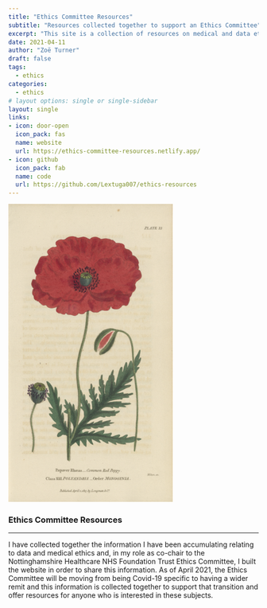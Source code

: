 ```yaml
---
title: "Ethics Committee Resources"
subtitle: "Resources collected together to support an Ethics Committee"
excerpt: "This site is a collection of resources on medical and data ethics resources, primarily to support the Nottinghamshire Healthcare NHS Foundation Trust Ethics Committee, but is available to anyone who is interested."
date: 2021-04-11
author: "Zoë Turner"
draft: false
tags:
  - ethics
categories:
  - ethics
# layout options: single or single-sidebar
layout: single
links:
- icon: door-open
  icon_pack: fas
  name: website
  url: https://ethics-committee-resources.netlify.app/
- icon: github
  icon_pack: fab
  name: code
  url: https://github.com/Lextuga007/ethics-resources
---
```


![Ethics Resources](poppy-botany.png)

### Ethics Committee Resources
---

I have collected together the information I have been accumulating relating to data and medical ethics and, in my role as co-chair to the Nottinghamshire Healthcare NHS Foundation Trust Ethics Committee, I built the website in order to share this information. As of April 2021, the Ethics Committee will be moving from being Covid-19 specific to having a wider remit and this information is collected together to support that transition and offer resources for anyone who is interested in these subjects.
